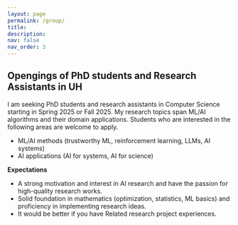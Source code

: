 ```yaml
---
layout: page
permalink: /group/
title: 
description: 
nav: false
nav_order: 3
---
```


## Opengings of PhD students and Research Assistants in UH

I am seeking PhD students and research assistants in Computer Science starting in Spring 2025 or Fall 2025. 
My research topics span ML/AI algorithms and their domain applications. Students who are interested in the following areas are welcome to apply.
+ ML/AI methods (trustworthy ML, reinforcement learning, LLMs, AI systems)
+ AI applications (AI for systems, AI for science)


**Expectations**
+ A strong motivation and interest in AI research and have the passion for high-quality research works. 
+ Solid foundation in mathematics (optimization, statistics, ML basics) and proficiency in implementing research ideas.
+ It would be better if you have Related research project experiences.




